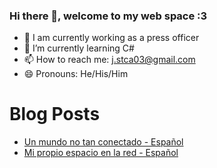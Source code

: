 ### Hi there 👋, welcome to my web space :3

<!--
**LeonStyven/LeonStyven** is a ✨ _special_ ✨ repository because its `README.md` (this file) appears on your GitHub profile.

Here are some ideas to get you started:
-->
- 🔭 I am currently working as a press officer
- 🌱 I’m currently learning C#
- 📫 How to reach me: j.stca03@gmail.com
- 😄 Pronouns: He/His/Him

# Blog Posts

* [Un mundo no tan conectado - Español](https://leonstyven.blogspot.com/2021/07/una-tierra-no-tan-conectada.html)
* [Mi propio espacio en la red - Español](https://leonstyven.blogspot.com/2021/05/mi-propio-espacio-en-la-red.html)
